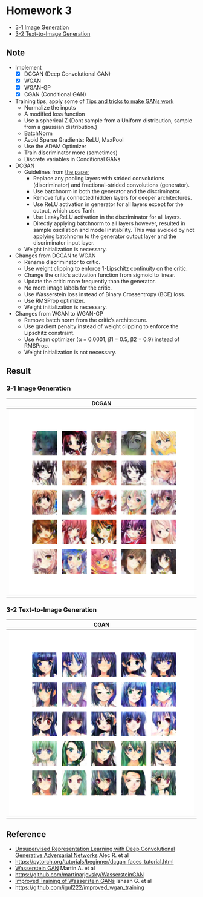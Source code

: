# Homework 3
* [3-1 Image Generation]
* [3-2 Text-to-Image Generation]

## Note
* Implement
  - [x] DCGAN (Deep Convolutional GAN)
  - [x] WGAN
  - [x] WGAN-GP
  - [x] CGAN (Conditional GAN)
* Training tips, apply some of [Tips and tricks to make GANs work]
  * Normalize the inputs
  * A modified loss function
  * Use a spherical Z (Dont sample from a Uniform distribution, sample from a gaussian distribution.)
  * BatchNorm
  * Avoid Sparse Gradients: ReLU, MaxPool
  * Use the ADAM Optimizer
  * Train discriminator more (sometimes)
  * Discrete variables in Conditional GANs
* DCGAN
  * Guidelines from [the paper]
    * Replace any pooling layers with strided convolutions (discriminator) and fractional-strided convolutions (generator).
    * Use batchnorm in both the generator and the discriminator.
    * Remove fully connected hidden layers for deeper architectures.
    * Use ReLU activation in generator for all layers except for the output, which uses Tanh.
    * Use LeakyReLU activation in the discriminator for all layers.
    * Directly applying batchnorm to all layers however, resulted in sample oscillation and model instability. 
      This was avoided by not applying batchnorm to the generator output layer and the discriminator input layer.
  * Weight initialization is necessary.
* Changes from DCGAN to WGAN
  * Rename discriminator to critic.
  * Use weight clipping to enforce 1-Lipschitz continuity on the critic.
  * Change the critic’s activation function from sigmoid to linear.
  * Update the critic more frequently than the generator.
  * No more image labels for the critic.
  * Use Wasserstein loss instead of Binary Crossentropy (BCE) loss.
  * Use RMSProp optimizer.
  * Weight initialization is necessary.
* Changes from WGAN to WGAN-GP
  * Remove batch norm from the critic’s architecture.
  * Use gradient penalty instead of weight clipping to enforce the Lipschitz constraint.
  * Use Adam optimizer (α = 0.0001, β1 = 0.5, β2 = 0.9) instead of RMSProp.
  * Weight initialization is not necessary.

## Result
### 3-1 Image Generation
| DCGAN         |
|---------------|
|![gan_original]|
### 3-2 Text-to-Image Generation
| CGAN           |
|----------------|
|![cgan_original]|

## Reference
* [Unsupervised Representation Learning with Deep Convolutional Generative Adversarial Networks][p1] Alec R. et al
* https://pytorch.org/tutorials/beginner/dcgan_faces_tutorial.html
* [Wasserstein GAN][p2] Martin A. et al
* https://github.com/martinarjovsky/WassersteinGAN
* [Improved Training of Wasserstein GANs][p3] Ishaan G. et al
* https://github.com/igul222/improved_wgan_training



[3-1 Image Generation]: https://docs.google.com/presentation/d/1UdLXHcu-pvvYkNvZIWT7tFbuGO2HzHuAZhcA0Xdrtd8
[3-2 Text-to-Image Generation]: https://docs.google.com/presentation/d/1P5ToVdC_FaFzqC-wD6al6RoLseOgzoyaYESyJasef2E
[Tips and tricks to make GANs work]: https://github.com/soumith/ganhacks
[the paper]: https://arxiv.org/pdf/1511.06434.pdf
[gan_original]: samples/gan_original.png
[cgan_original]: samples/cgan_original.png
[p1]: https://arxiv.org/abs/1511.06434
[p2]: https://arxiv.org/abs/1701.07875
[p3]: https://arxiv.org/abs/1704.00028
